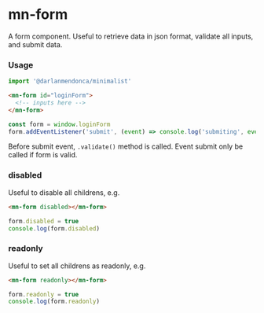 # mn-form

A form component. Useful to retrieve data in json format, validate all inputs, and submit data. 
<!-- Can submit only modified data, instead all. -->

### Usage

```js
import '@darlanmendonca/minimalist'
```

```html
<mn-form id="loginForm">
  <!-- inputs here -->
</mn-form>
```

```js
const form = window.loginForm
form.addEventListener('submit', (event) => console.log('submiting', event.data))
```

Before submit event, `.validate()` method is called.
Event submit only be called if form is valid.

### disabled 

Useful to disable all childrens, e.g.

```html
<mn-form disabled></mn-form>
```

```js
form.disabled = true
console.log(form.disabled)
```

### readonly

Useful to set all childrens as readonly, e.g.

```html
<mn-form readonly></mn-form>
```

```js
form.readonly = true
console.log(form.readonly)
```

